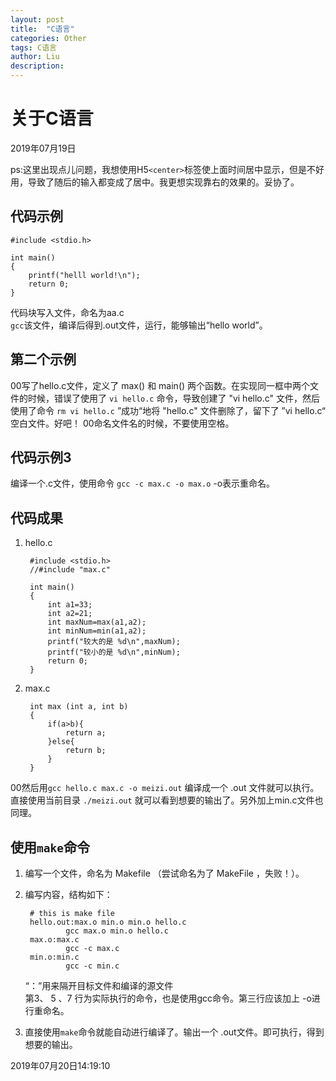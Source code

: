 ```yaml
---
layout: post
title:  "C语言"
categories: Other
tags: C语言
author: Liu
description: 
---
```

# 关于C语言

2019年07月19日

ps:这里出现点儿问题，我想使用H5`<center>`标签使上面时间居中显示，但是不好用，导致了随后的输入都变成了居中。我更想实现靠右的效果的。妥协了。

## 代码示例

    #include <stdio.h>

    int main()
    {
        printf("helll world!\n");
        return 0;
    }

代码块写入文件，命名为aa.c  
`gcc`该文件，编译后得到.out文件，运行，能够输出“hello world”。

## 第二个示例

00写了hello.c文件，定义了 max() 和 main() 两个函数。在实现同一框中两个文件的时候，错误了使用了 `vi hello.c` 命令，导致创建了 "vi hello.c" 文件，然后使用了命令 `rm vi hello.c` ”成功“地将 "hello.c" 文件删除了，留下了 ”vi hello.c“ 空白文件。好吧！
00命名文件名的时候，不要使用空格。

## 代码示例3

编译一个.c文件，使用命令 `gcc -c max.c -o max.o` -o表示重命名。

## 代码成果

1. hello.c  

        #include <stdio.h>
        //#include "max.c"      
            
        int main()
        {
            int a1=33;
            int a2=21;
            int maxNum=max(a1,a2);
            int minNum=min(a1,a2);
            printf("较大的是 %d\n",maxNum);
            printf("较小的是 %d\n",minNum);
            return 0;
        }

2. max.c

        int max (int a, int b)
        {
            if(a>b){
                return a;
            }else{
                return b;
            }
        }

00然后用`gcc hello.c max.c -o meizi.out` 编译成一个 .out 文件就可以执行。直接使用当前目录 `./meizi.out` 就可以看到想要的输出了。另外加上min.c文件也同理。

## 使用`make`命令

1. 编写一个文件，命名为 Makefile （尝试命名为了 MakeFile ，失败！）。
2. 编写内容，结构如下：

        # this is make file
        hello.out:max.o min.o min.o hello.c
                gcc max.o min.o hello.c
        max.o:max.c
                gcc -c max.c
        min.o:min.c
                gcc -c min.c

    “：”用来隔开目标文件和编译的源文件  
    第3、 5 、7 行为实际执行的命令，也是使用gcc命令。第三行应该加上 -o进行重命名。
3. 直接使用`make`命令就能自动进行编译了。输出一个 .out文件。即可执行，得到想要的输出。

2019年07月20日14:19:10
